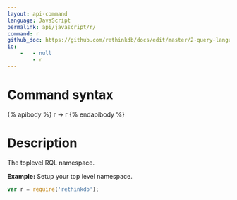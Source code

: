 ```yaml
---
layout: api-command 
language: JavaScript
permalink: api/javascript/r/
command: r
github_doc: https://github.com/rethinkdb/docs/edit/master/2-query-language/api/javascript/accessing-rql/r.md
io:
    -   - null
        - r
---
```


# Command syntax #

{% apibody %}
r &rarr; r
{% endapibody %}

# Description #

The toplevel RQL namespace.

__Example:__ Setup your top level namespace.

```js
var r = require('rethinkdb');
```
